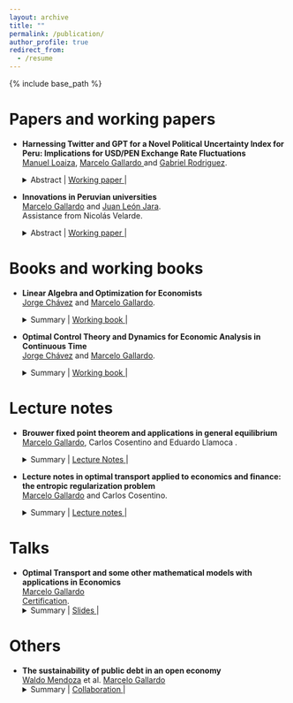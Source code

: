 ```yaml
---
layout: archive
title: ""
permalink: /publication/
author_profile: true
redirect_from:
  - /resume
---
```


{% include base_path %}

Papers and working papers
======


* **Harnessing Twitter and GPT for a Novel Political Uncertainty Index for Peru: Implications for USD/PEN Exchange Rate Fluctuations** <br>
  [Manuel Loaiza](https://github.com/ManuelLoaizaVasquez), <u> Marcelo Gallardo </u> and [Gabriel Rodriguez](https://www.pucp.edu.pe/profesor/gabriel-rodriguez-briones/). <br>
  <details> 
    <summary>
        Abstract |
        <a href="https://MarceloGallardoB.github.io/files/twitter_political_indicator_page_1.pdf" role="button" target="_blank"> Working paper </a> | 
    </summary> This study examines the impact of political uncertainty on key macroeconomic variables, including the USD to  PEN exchange rate, through a specialized index built from social media analysis. Tweets from prominent Peruvian figures (2018-2023) are analyzed and labeled by GPT-3.5 Turbo, determining their stance on Peru's political and economic situation. This process contributes to the creation of a political uncertainty time series. This series, indicative of Peru's economic climate, is integrated with a (chosen macroeconomic forecasting method) to enhance the prediction of macroeconomic trends, with a focus on currency exchange dynamics.
  </details>  
  
* **Innovations in Peruvian universities** <br>
  <u>Marcelo Gallardo</u> and [Juan León Jara](https://www.pucp.edu.pe/profesor/juan-leon-jara-almonte).<br>
  Assistance from Nicolás Velarde. <br>
  <details> 
    <summary>
        Abstract |
        <a href="https://MarceloGallardoB.github.io/files/innovation_peruvian_universities_page_1.pdf" role="button" target="_blank"> Working paper </a> | 
    </summary>
   This paper proposes an innovation indicator for Peruvian universities, emphasizing scientific innovation in fields like engineering and pure sciences. The construction of this indicator is based on a selected dataset and employs confirmatory factor analysis for robust measurement. Additionally, K-means clustering is used to identify innovation clusters among universities. The validity of the indicator is examined through its correlation with university rankings and the exploration of the relationship between innovation levels and post-graduation income. This study provides a focused lens on scientific innovation in higher education, offering insights into academic and policy implications in Peru.
  </details>

Books and working books
======
  
* **Linear Algebra and Optimization for Economists** <br>
 [Jorge Chávez](https://www.pucp.edu.pe/profesor/jorge-chavez-fuentes) and <u>Marcelo Gallardo</u>. <br>
  <details> 
    <summary>
        Summary |
        <a href="https://MarceloGallardoB.github.io/files/Index ALOECO.pdf" role="button" target="_blank"> Working book </a> | 
    </summary>
  Working book about Linear Algebra and Static Optimization for Economists. Linear algebra, topology in normed vector spaces, convex analysis, unconstrained static optimization, constrained static optimization, comparative statics, preferences consumer theory, pure exchange economies and other applications to economics.
  </details>


* **Optimal Control Theory and Dynamics for Economic Analysis in Continuous Time** <br>
 [Jorge Chávez](https://www.pucp.edu.pe/profesor/jorge-chavez-fuentes) and <u>Marcelo Gallardo</u>. <br>
  <details> 
    <summary>
        Summary |
        <a href="https://MarceloGallardoB.github.io/files/index_dynamical_systems_optimal_control.pdf" role="button" target="_blank"> Working book </a> | 
    </summary>
  Working book about Dynamical Systems and Optimal Control in Continuous Time for Economists. Ordinary scalar differential equations, linear systems, nonlinear systems, calculus of variations, and optimal control theory. Applications to economic growth models such as Solow and Ramsey‑Cass‑Koopsman.
  </details>

Lecture notes
======

* **Brouwer fixed point theorem and applications in general equilibrium** <br>
  <u>Marcelo Gallardo</u>, Carlos Cosentino and Eduardo Llamoca . <br>
  <details> 
    <summary>
        Summary |
        <a href="https://MarceloGallardoB.github.io/files/brouwer_fixed_point_theorem.pdf" role="button" target="_blank"> Lecture Notes </a> | 
    </summary> We develop a path towards the proof of Brouwer's Fixed Point Theorem, although based on several sources, of our construction. We also present an application in economic theory. Specifically, we focus on general equilibrium theory. We aim to provide the simplest possible proof, the only requirements are real analysis and general topology. Besides one Lemma which is not proved in its most general case, we provide proofs for all the results building up to the main theorem. Furthermore, as far as we know, the combination of elements that we present in this document has not been displayed in this exact form before. It is important to mention that this work does not seek to be original or innovative in the sense that it does not present any new results in the literature. Our objective is simply to develop an understandable approach to Brouwer's Fixed Point Theorem and its applications in general equilibrium.
  </details>

* **Lecture notes in optimal transport applied to economics and finance: the entropic regularization problem** <br>
 <u>Marcelo Gallardo</u> and Carlos Cosentino. <br>
  <details> 
    <summary>
        Summary |
        <a href="https://MarceloGallardoB.github.io/files/trabajo_ot_2023.pdf" role="button" target="_blank"> Lecture notes </a> | 
    </summary>
  Introduction to optimal transport theory applications in Economics and Finance. We focus on the entropic regularization problem. Content is mostly based on Optimal Transport, Old and New by Cédric Villani, and Optimal Transport Methods in Economics by Alfred Galichon. 
  </details>

Talks
======

* **Optimal Transport and some other mathematical models with applications in Economics** <br>
 <u>Marcelo Gallardo</u> <br>
 [Certification](https://MarceloGallardoB.github.io/files/adeem.pdf). 
  <details> 
    <summary>
        Summary |
        <a href="https://MarceloGallardoB.github.io/files/slides_escuela_invierno.pdf" role="button" target="_blank"> Slides </a> |   
    </summary> Seminar for the Winter School 2023 organized by the Association of Students and Alumni of Mathematics and the Association of Physics Students of PUCP.  
  </details>


Others
======

* **The sustainability of public debt in an open economy** <br>
 [Waldo Mendoza](https://www.pucp.edu.pe/profesor/waldo-mendoza-bellido) et al. <u>Marcelo Gallardo</u> <br>
  <details> 
    <summary>
        Summary |
        <a href="https://MarceloGallardoB.github.io/files/deuda_publica.pdf" role="button" target="_blank"> Collaboration </a> | 
    </summary> Collaborator on a working paper authored by Waldo Mendoza et al. Developed part of the dynamic model and analyzed convergence properties.
  </details>



